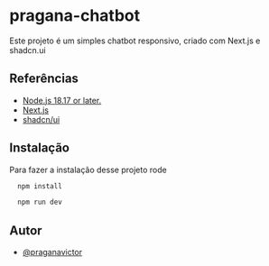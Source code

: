# pragana-chatbot

Este projeto é um simples chatbot responsivo, criado com Next.js e shadcn.ui

## Referências 
 - [Node.js 18.17 or later.](https://nodejs.org/en)
 - [Next.js](https://nextjs.org/)
 - [shadcn/ui](https://ui.shadcn.com/)

## Instalação

Para fazer a instalação desse projeto rode

```bash
  npm install
```

```bash
  npm run dev
```

## Autor

- [@praganavictor](https://www.github.com/praganavictor)
